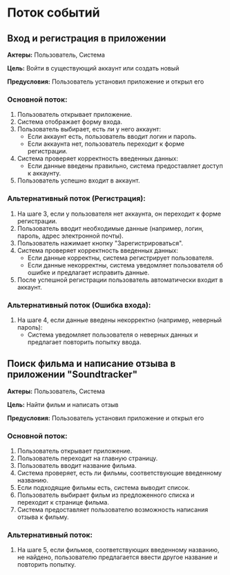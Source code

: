 # Поток событий

## Вход и регистрация в приложении
**Актеры:** Пользователь, Система

**Цель:** Войти в существующий аккаунт или создать новый

**Предусловия:** Пользователь установил приложение и открыл его

### Основной поток:
1. Пользователь открывает приложение.
2. Система отображает форму входа.
3. Пользователь выбирает, есть ли у него аккаунт:
    - Если аккаунт есть, пользователь вводит логин и пароль.
    - Если аккаунта нет, пользователь переходит к форме регистрации.
4. Система проверяет корректность введенных данных:
    - Если данные введены правильно, система предоставляет доступ к аккаунту.
5. Пользователь успешно входит в аккаунт.

### Альтернативный поток (Регистрация):
1. На шаге 3, если у пользователя нет аккаунта, он переходит к форме регистрации.
2. Пользователь вводит необходимые данные (например, логин, пароль, адрес электронной почты).
3. Пользователь нажимает кнопку "Зарегистрироваться".
4. Система проверяет корректность введенных данных:
    - Если данные корректны, система регистрирует пользователя.
    - Если данные некорректны, система уведомляет пользователя об ошибке и предлагает исправить данные.
5. После успешной регистрации пользователь автоматически входит в аккаунт.

### Альтернативный поток (Ошибка входа):
1. На шаге 4, если данные введены некорректно (например, неверный пароль):
    - Система уведомляет пользователя о неверных данных и предлагает повторить попытку ввода.

## Поиск фильма и написание отзыва в приложении "Soundtracker"
**Актеры:** Пользователь, Система

**Цель:** Найти фильм и написать отзыв

**Предусловия:** Пользователь установил приложение и открыл его

### Основной поток:
1. Пользователь открывает приложение.
2. Пользователь переходит на главную страницу.
3. Пользователь вводит название фильма.
4. Система проверяет, есть ли фильмы, соответствующие введенному названию.
5. Если подходящие фильмы есть, система выводит список.
6. Пользователь выбирает фильм из предложенного списка и переходит к странице фильма.
7. Система предоставляет пользователю возможность написания отзыва к фильму.

### Альтернативный поток:
1. На шаге 5, если фильмов, соответствующих введенному названию, не найдено, пользователю предлагается ввести другое название и повторить попытку.